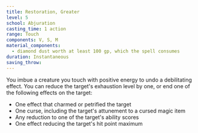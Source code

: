 ```yaml
---
title: Restoration, Greater
level: 5
school: Abjuration
casting_time: 1 action
range: Touch
components: V, S, M
material_components:
  - diamond dust worth at least 100 gp, which the spell consumes
duration: Instantaneous
saving_throw:
---
```


You imbue a creature you touch with positive energy to undo a debilitating effect. You can reduce the target's exhaustion level by one, or end one of the following effects on the target:

- One effect that charmed or petrified the target
- One curse, including the target's attunement to a cursed magic item
- Any reduction to one of the target's ability scores
- One effect reducing the target's hit point maximum
